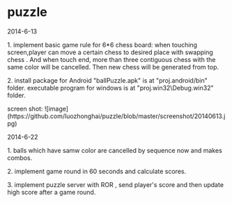 puzzle
======

2014-6-13

   <p>
1. implement basic game rule for 6*6 chess board: when touching screen,player can move a certain chess to desired place
   with swapping chess . And when touch end,  more than three contiguous chess with the same color will be cancelled.
   Then new chess will be generated from top.
   </p>
   <p>
2. install package for Android "ballPuzzle.apk" is at "proj.android/bin" folder.
   executable program for windows is at "proj.win32\Debug.win32" folder.
   </p>
screen shot:
![image](https://github.com/luozhonghai/puzzle/blob/master/screenshot/20140613.jpg)

2014-6-22

   <p>
1. balls which have samw color are cancelled by sequence now and makes combos.
  </p>
   <p>
2. implement game round in 60 seconds and calculate scores.
   </p>
   <p>
3. implement puzzle server with ROR , send player's score and then update high score after a game round.
   </p>
